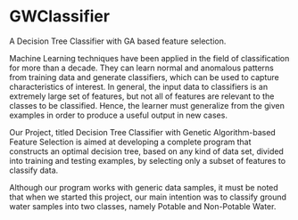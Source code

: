 GWClassifier
============

A Decision Tree Classifier with GA based  feature selection.



Machine Learning techniques have been applied in the field of classification for more
than a decade. They can learn normal and anomalous patterns from training data and generate classifiers, 
which can be used to capture characteristics of interest. In general, the input data to classifiers is an extremely large set of features, but not all of features are relevant to the classes to be classified. Hence, the learner must
generalize from the given examples in order to produce a useful output in new cases.

 Our Project, titled Decision Tree Classifier with Genetic Algorithm-based Feature Selection is
aimed at developing a complete program that constructs an optimal decision tree, based
on any kind of data set, divided into training and testing examples, by selecting only a
subset of features to classify data.

Although our program works with generic data samples, it must be noted that when
we started this project, our main intention was to classify ground water samples into
two classes, namely Potable and Non-Potable Water. 
